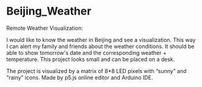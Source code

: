 # Beijing_Weather
Remote Weather Visualization: 

I would like to know the weather in Beijing and see a visualization. This way I can alert my family and friends about the weather conditions. It should be able to show tomorrow's date and the corresponding weather + temperature. This project looks small and can be placed on a desk.

The project is visualized by a matrix of 8*8 LED pixels with “sunny” and “rainy” icons. Made by p5.js online editor and Arduino IDE.
